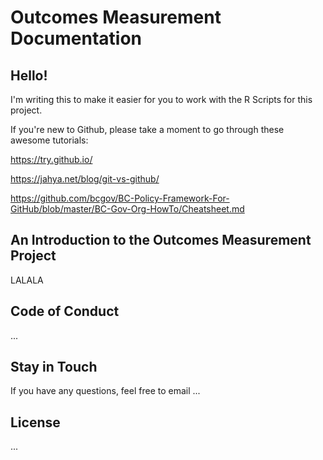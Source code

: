 # Outcomes Measurement Documentation
## Hello! 
I'm writing this to make it easier for you to work with the R Scripts for this project.

If you're new to Github, please take a moment to go through these awesome tutorials: 

https://try.github.io/

https://jahya.net/blog/git-vs-github/

https://github.com/bcgov/BC-Policy-Framework-For-GitHub/blob/master/BC-Gov-Org-HowTo/Cheatsheet.md
## An Introduction to the Outcomes Measurement Project 
LALALA
## Code of Conduct
...
## Stay in Touch
If you have any questions, feel free to email ...
## License
...
